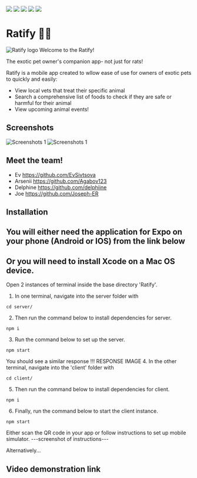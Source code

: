 <img src="https://img.shields.io/badge/React_Native-20232A?style=for-the-badge&logo=react&logoColor=61DAFB"> <img src="https://img.shields.io/badge/JavaScript-F7DF1E?style=for-the-badge&logo=javascript&logoColor=black"> <img src="https://img.shields.io/badge/MongoDB-4EA94B?style=for-the-badge&logo=mongodb&logoColor=white"> <img src="https://img.shields.io/badge/Node.js-43853D?style=for-the-badge&logo=node.js&logoColor=white"> 	<img src="https://img.shields.io/badge/Express.js-404D59?style=for-the-badge">


# Ratify 🐀🐀
![Ratify logo](https://imgur.com/o2l8trs.png)
Welcome to the Ratify!

The exotic pet owner's companion app- not just for rats!

Ratify is a mobile app created to wllow ease of use for owners of exotic pets to quickly and easily:

- View local vets that treat their specific animal
- Search a comprehensive list of foods to check if they are safe or harmful for their animal
- View upcoming animal events!

## Screenshots
![Screenshots 1](https://imgur.com/4Bwk4zs.png)
![Screenshots 1](https://imgur.com/3KvQ1Wx.png)

## Meet the team!
- Ev https://github.com/EvSivtsova
- Arsenii https://github.com/Agabov123
- Delphine https://github.com/delphiine
- Joe https://github.com/Joseph-ER

## Installation

You will either need the application for Expo on your phone (Android or IOS) from the link below
---
Or you will need to install Xcode on a Mac OS device.
---

Open 2 instances of terminal inside the base directory 'Ratify'.

1. In one terminal, navigate into the server folder with
```
cd server/
```
2. Then run the command below to install dependencies for server.
```
npm i
```
3. Run the command below to set up the server.
```
npm start
```
You should see a similar response
!!! RESPONSE IMAGE
4. In the other terminal, navigate into the 'client' folder with
```
cd client/
```
5. Then run the command below to install dependencies for client.
```
npm i
```
6. Finally, run the command below to start the client instance.
```
npm start
```
Either scan the QR code in your app or follow instructions to set up mobile simulator.
---screenshot of instructions---

Alternatively...
## Video demonstration link

